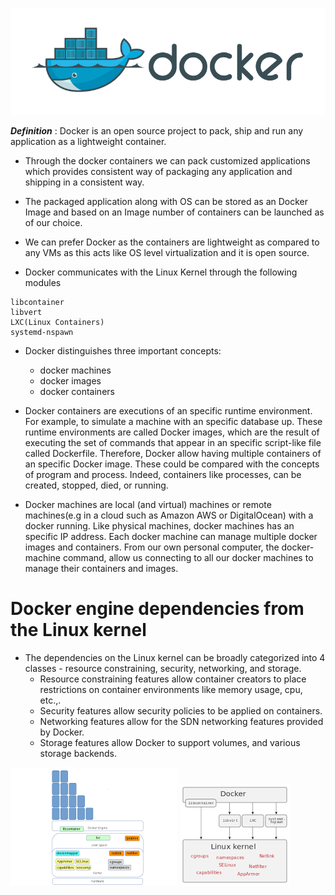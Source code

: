 ![Docker](/images/dockericon-large.png)


***Definition*** : Docker is an open source project to pack, ship and run any application as a lightweight container.

- Through the docker containers we can pack customized applications which provides consistent way of packaging any application and shipping in a consistent way.

- The packaged application along with OS can be stored as an Docker Image and based on an Image number of containers can be launched as of our choice.

- We can prefer Docker as the containers are lightweight as compared to any VMs as this acts like OS level virtualization and it is open source.

- Docker communicates with the Linux Kernel through the following modules

```
libcontainer
libvert
LXC(Linux Containers)
systemd-nspawn
```

- Docker distinguishes three important concepts: 
	- docker machines
	- docker images
	- docker containers
	
- Docker containers are executions of an specific runtime environment. For example, to simulate a machine with an specific database up. These runtime environments are called Docker images, which are the result of executing the set of commands that appear in an specific script-like file called Dockerfile. Therefore, Docker allow having multiple containers of an specific Docker image. These could be compared with the concepts of program and process. Indeed, containers like processes, can be created, stopped, died, or running.

- Docker machines are local (and virtual) machines or remote machines(e.g in a cloud such as Amazon AWS or DigitalOcean) with a docker running. Like physical machines, docker machines has an specific IP address. Each docker machine can manage multiple docker images and containers. From our own personal computer, the docker-machine command, allow us connecting to all our docker machines to manage their containers and images.

# Docker engine dependencies from the Linux kernel

- The dependencies on the Linux kernel can be broadly categorized into 4 classes - resource constraining, security, networking, and storage.
	- Resource constraining features allow container creators to place restrictions on container environments like memory usage, cpu, etc.,.
	- Security features allow security policies to be applied on containers.
	- Networking features allow for the SDN networking features provided by Docker.
	- Storage features allow Docker to support volumes, and various storage backends.

![Kernel Dep1](/images/kernel-dep1.png) ![Kernel Dep2](/images/kernel-dep2.png)
